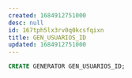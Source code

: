 ```yaml
---
created: 1684912751000
desc: null
id: 167tph5lx3rv0q0kcsfqixn
title: GEN_USUARIOS_ID
updated: 1684912751000
---
```


```sql
CREATE GENERATOR GEN_USUARIOS_ID;
```